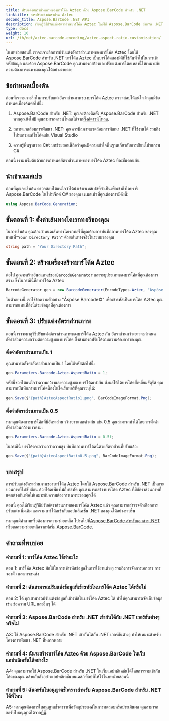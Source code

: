 ```yaml
---
title: ปรับแต่งอัตราส่วนภาพของบาร์โค้ด Aztec ด้วย Aspose.BarCode สำหรับ .NET
linktitle: การปรับแต่งอัตราส่วน Aztec
second_title: Aspose.BarCode .NET API
description: เรียนรู้วิธีปรับแต่งอัตราส่วนบาร์โค้ด Aztec โดยใช้ Aspose.BarCode สำหรับ .NET สร้างบาร์โค้ดที่มีเอกลักษณ์และยืดหยุ่นสำหรับแอปพลิเคชัน .NET ของคุณ
type: docs
weight: 10
url: /th/net/aztec-barcode-encoding/aztec-aspect-ratio-customization/
---
```

ในบทช่วยสอนนี้ เราจะเจาะลึกการปรับแต่งอัตราส่วนภาพของบาร์โค้ด Aztec โดยใช้ Aspose.BarCode สำหรับ .NET บาร์โค้ด Aztec เป็นบาร์โค้ดสองมิติที่ใช้กันทั่วไปในการเข้ารหัสข้อมูล และด้วย Aspose.BarCode คุณสามารถสร้างและปรับแต่งบาร์โค้ดเหล่านี้ให้เหมาะกับความต้องการเฉพาะของคุณได้อย่างง่ายดาย

## ข้อกำหนดเบื้องต้น

ก่อนที่เราจะเจาะลึกในการปรับแต่งอัตราส่วนภาพของบาร์โค้ด Aztec ตรวจสอบให้แน่ใจว่าคุณมีข้อกำหนดเบื้องต้นต่อไปนี้:

1.  Aspose.BarCode สำหรับ .NET: คุณจะต้องติดตั้ง Aspose.BarCode สำหรับ .NET หากคุณยังไม่มี คุณสามารถดาวน์โหลดได้จาก[ลิ้งค์ดาวน์โหลด](https://releases.aspose.com/barcode/net/).

2. สภาพแวดล้อมการพัฒนา .NET: คุณควรมีสภาพแวดล้อมการพัฒนา .NET ที่ใช้งานได้ รวมถึงโปรแกรมแก้ไขโค้ดเช่น Visual Studio

3. ความรู้พื้นฐานของ C#: บทช่วยสอนนี้ถือว่าคุณมีความเข้าใจพื้นฐานเกี่ยวกับการเขียนโปรแกรม C#

ตอนนี้ เรามาเริ่มต้นด้วยการกำหนดอัตราส่วนภาพของบาร์โค้ด Aztec ทีละขั้นตอนกัน

## นำเข้าเนมสเปซ

ก่อนที่คุณจะเริ่มต้น ตรวจสอบให้แน่ใจว่าได้นำเข้าเนมสเปซที่จำเป็นเพื่อเข้าถึงไลบรารี Aspose.BarCode ในโปรเจ็กต์ C# ของคุณ เนมสเปซที่คุณต้องการมีดังนี้:

```csharp
using Aspose.BarCode.Generation;
```

## ขั้นตอนที่ 1: ตั้งค่าเส้นทางไดเรกทอรีของคุณ

 ในการเริ่มต้น คุณต้องกำหนดเส้นทางไดเรกทอรีที่คุณต้องการบันทึกภาพบาร์โค้ด Aztec ของคุณ แทนที่`"Your Directory Path"` ด้วยเส้นทางจริงในระบบของคุณ

```csharp
string path = "Your Directory Path";
```

## ขั้นตอนที่ 2: สร้างเครื่องสร้างบาร์โค้ด Aztec

 ต่อไป คุณจะสร้างอินสแตนซ์ของ`BarcodeGenerator` และระบุประเภทของบาร์โค้ดที่คุณต้องการสร้าง ซึ่งในกรณีนี้คือบาร์โค้ด Aztec

```csharp
BarcodeGenerator gen = new BarcodeGenerator(EncodeTypes.Aztec, "Åspóse.Barcóde©");
```

ในตัวอย่างนี้ เราใช้ข้อความตัวอย่าง "Åspóse.Barcóde©" เพื่อเข้ารหัสเป็นบาร์โค้ด Aztec คุณสามารถแทนที่สิ่งนี้ด้วยข้อมูลที่คุณต้องการ

## ขั้นตอนที่ 3: ปรับแต่งอัตราส่วนภาพ

ตอนนี้ เราจะมาดูวิธีปรับแต่งอัตราส่วนภาพของบาร์โค้ด Aztec กัน อัตราส่วนกว้างยาวจะกำหนดอัตราส่วนความกว้างต่อความสูงของบาร์โค้ด ซึ่งสามารถปรับได้ตามความต้องการของคุณ

### ตั้งค่าอัตราส่วนภาพเป็น 1

คุณสามารถตั้งค่าอัตราส่วนภาพเป็น 1 โดยใช้รหัสต่อไปนี้:

```csharp
gen.Parameters.Barcode.Aztec.AspectRatio = 1;
```

รหัสนี้ช่วยให้แน่ใจว่าความกว้างและความสูงของบาร์โค้ดเท่ากัน ส่งผลให้ได้บาร์โค้ดสี่เหลี่ยมจัตุรัส คุณสามารถบันทึกภาพบาร์โค้ดนี้ลงในไดเร็กทอรีที่คุณระบุได้:

```csharp
gen.Save($"{path}AztecAspectRatio1.png", BarCodeImageFormat.Png);
```

### ตั้งค่าอัตราส่วนภาพเป็น 0.5

หากคุณต้องการบาร์โค้ดที่มีอัตราส่วนกว้างยาวแตกต่างกัน เช่น 0.5 คุณสามารถทำได้โดยการตั้งค่าอัตราส่วนกว้างยาวตาม:

```csharp
gen.Parameters.Barcode.Aztec.AspectRatio = 0.5f;
```

ในกรณีนี้ บาร์โค้ดจะกว้างกว่าความสูง บันทึกภาพบาร์โค้ดนี้ด้วยอัตราส่วนที่ปรับแล้ว:

```csharp
gen.Save($"{path}AztecAspectRatio0.5.png", BarCodeImageFormat.Png);
```

## บทสรุป

การปรับแต่งอัตราส่วนภาพของบาร์โค้ด Aztec โดยใช้ Aspose.BarCode สำหรับ .NET เป็นกระบวนการที่ไม่ซับซ้อน ด้วยโค้ดเพียงไม่กี่บรรทัด คุณสามารถสร้างบาร์โค้ด Aztec ที่มีอัตราส่วนภาพที่แตกต่างกันเพื่อให้เหมาะกับความต้องการเฉพาะของคุณได้

ตอนนี้ คุณได้เรียนรู้วิธีปรับอัตราส่วนภาพของบาร์โค้ด Aztec แล้ว คุณสามารถสำรวจตัวเลือกการปรับแต่งเพิ่มเติม และรวมบาร์โค้ดเข้ากับแอปพลิเคชัน .NET ของคุณได้อย่างราบรื่น

 หากคุณมีคำถามหรือต้องการความช่วยเหลือ โปรดไปที่[Aspose.BarCode สำหรับเอกสาร .NET](https://reference.aspose.com/barcode/net/) หรือขอความช่วยเหลือจาก[ฟอรั่ม Aspose.BarCode](https://forum.aspose.com/c/barcode/13).

## คำถามที่พบบ่อย

### คำถามที่ 1: บาร์โค้ด Aztec ใช้ทำอะไร

ตอบ 1: บาร์โค้ด Aztec มักใช้ในการเข้ารหัสข้อมูลในการใช้งานต่างๆ รวมถึงการจัดการเอกสาร การจองตั๋ว และการขนส่ง

### คำถามที่ 2: ฉันสามารถปรับแต่งข้อมูลที่เข้ารหัสในบาร์โค้ด Aztec ได้หรือไม่

ตอบ 2: ได้ คุณสามารถปรับแต่งข้อมูลที่เข้ารหัสในบาร์โค้ด Aztec ได้ ทำให้คุณสามารถจัดเก็บข้อมูล เช่น ข้อความ URL และอื่นๆ ได้

### คำถามที่ 3: Aspose.BarCode สำหรับ .NET เข้ากันได้กับ .NET เวอร์ชันต่างๆ หรือไม่

A3: ใช่ Aspose.BarCode สำหรับ .NET เข้ากันได้กับ .NET เวอร์ชันต่างๆ ทำให้เหมาะสำหรับโครงการพัฒนา .NET ที่หลากหลาย

### คำถามที่ 4: ฉันจะสร้างบาร์โค้ด Aztec ด้วย Aspose.BarCode ในเว็บแอปพลิเคชันได้อย่างไร

A4: คุณสามารถใช้ Aspose.BarCode สำหรับ .NET ในเว็บแอปพลิเคชันได้โดยการรวมเข้ากับโค้ดของคุณ คล้ายกับตัวอย่างแอปพลิเคชันบนเดสก์ท็อปที่ให้ไว้ในบทช่วยสอนนี้

### คำถามที่ 5: ฉันจะรับใบอนุญาตชั่วคราวสำหรับ Aspose.BarCode สำหรับ .NET ได้ที่ไหน

A5: หากคุณต้องการใบอนุญาตชั่วคราวเพื่อวัตถุประสงค์ในการทดสอบหรือประเมินผล คุณสามารถขอรับใบอนุญาตได้จาก[ที่นี่](https://purchase.aspose.com/temporary-license/).
